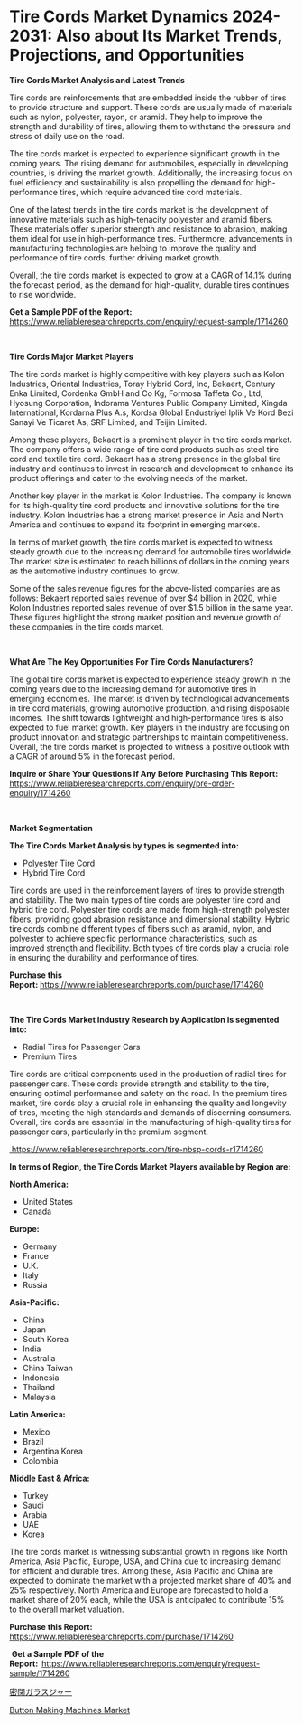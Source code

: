 <p><h1>Tire Cords Market Dynamics 2024-2031: Also about Its Market Trends, Projections, and Opportunities</h1></p><p><strong>Tire Cords Market Analysis and Latest Trends</strong></p>
<p><p>Tire cords are reinforcements that are embedded inside the rubber of tires to provide structure and support. These cords are usually made of materials such as nylon, polyester, rayon, or aramid. They help to improve the strength and durability of tires, allowing them to withstand the pressure and stress of daily use on the road.</p><p>The tire cords market is expected to experience significant growth in the coming years. The rising demand for automobiles, especially in developing countries, is driving the market growth. Additionally, the increasing focus on fuel efficiency and sustainability is also propelling the demand for high-performance tires, which require advanced tire cord materials.</p><p>One of the latest trends in the tire cords market is the development of innovative materials such as high-tenacity polyester and aramid fibers. These materials offer superior strength and resistance to abrasion, making them ideal for use in high-performance tires. Furthermore, advancements in manufacturing technologies are helping to improve the quality and performance of tire cords, further driving market growth.</p><p>Overall, the tire cords market is expected to grow at a CAGR of 14.1% during the forecast period, as the demand for high-quality, durable tires continues to rise worldwide.</p></p>
<p><strong>Get a Sample PDF of the Report:&nbsp;</strong> <a href="https://www.reliableresearchreports.com/enquiry/request-sample/1714260">https://www.reliableresearchreports.com/enquiry/request-sample/1714260</a></p>
<p>&nbsp;</p>
<p><strong>Tire Cords Major Market Players</strong></p>
<p><p>The tire cords market is highly competitive with key players such as Kolon Industries, Oriental Industries, Toray Hybrid Cord, Inc, Bekaert, Century Enka Limited, Cordenka GmbH and Co Kg, Formosa Taffeta Co., Ltd, Hyosung Corporation, Indorama Ventures Public Company Limited, Xingda International, Kordarna Plus A.s, Kordsa Global Endustriyel Iplik Ve Kord Bezi Sanayi Ve Ticaret As, SRF Limited, and Teijin Limited.</p><p>Among these players, Bekaert is a prominent player in the tire cords market. The company offers a wide range of tire cord products such as steel tire cord and textile tire cord. Bekaert has a strong presence in the global tire industry and continues to invest in research and development to enhance its product offerings and cater to the evolving needs of the market.</p><p>Another key player in the market is Kolon Industries. The company is known for its high-quality tire cord products and innovative solutions for the tire industry. Kolon Industries has a strong market presence in Asia and North America and continues to expand its footprint in emerging markets.</p><p>In terms of market growth, the tire cords market is expected to witness steady growth due to the increasing demand for automobile tires worldwide. The market size is estimated to reach billions of dollars in the coming years as the automotive industry continues to grow.</p><p>Some of the sales revenue figures for the above-listed companies are as follows: Bekaert reported sales revenue of over $4 billion in 2020, while Kolon Industries reported sales revenue of over $1.5 billion in the same year. These figures highlight the strong market position and revenue growth of these companies in the tire cords market.</p></p>
<p>&nbsp;</p>
<p><strong>What Are The Key Opportunities For Tire Cords Manufacturers?</strong></p>
<p><p>The global tire cords market is expected to experience steady growth in the coming years due to the increasing demand for automotive tires in emerging economies. The market is driven by technological advancements in tire cord materials, growing automotive production, and rising disposable incomes. The shift towards lightweight and high-performance tires is also expected to fuel market growth. Key players in the industry are focusing on product innovation and strategic partnerships to maintain competitiveness. Overall, the tire cords market is projected to witness a positive outlook with a CAGR of around 5% in the forecast period.</p></p>
<p><strong>Inquire or Share Your Questions If Any Before Purchasing This Report:</strong> <a href="https://www.reliableresearchreports.com/enquiry/pre-order-enquiry/1714260">https://www.reliableresearchreports.com/enquiry/pre-order-enquiry/1714260</a></p>
<p>&nbsp;</p>
<p><strong>Market Segmentation</strong></p>
<p><strong>The Tire Cords Market Analysis by types is segmented into:</strong></p>
<p><ul><li>Polyester Tire Cord</li><li>Hybrid Tire Cord</li></ul></p>
<p><p>Tire cords are used in the reinforcement layers of tires to provide strength and stability. The two main types of tire cords are polyester tire cord and hybrid tire cord. Polyester tire cords are made from high-strength polyester fibers, providing good abrasion resistance and dimensional stability. Hybrid tire cords combine different types of fibers such as aramid, nylon, and polyester to achieve specific performance characteristics, such as improved strength and flexibility. Both types of tire cords play a crucial role in ensuring the durability and performance of tires.</p></p>
<p><strong>Purchase this Report:&nbsp;</strong><a href="https://www.reliableresearchreports.com/purchase/1714260">https://www.reliableresearchreports.com/purchase/1714260</a></p>
<p>&nbsp;</p>
<p><strong>The Tire Cords Market Industry Research by Application is segmented into:</strong></p>
<p><ul><li>Radial Tires for Passenger Cars</li><li>Premium Tires</li></ul></p>
<p><p>Tire cords are critical components used in the production of radial tires for passenger cars. These cords provide strength and stability to the tire, ensuring optimal performance and safety on the road. In the premium tires market, tire cords play a crucial role in enhancing the quality and longevity of tires, meeting the high standards and demands of discerning consumers. Overall, tire cords are essential in the manufacturing of high-quality tires for passenger cars, particularly in the premium segment.</p></p>
<p><a href="https://www.reliableresearchreports.com/tire-nbsp-cords-r1714260">&nbsp;https://www.reliableresearchreports.com/tire-nbsp-cords-r1714260</a></p>
<p><strong>In terms of Region, the Tire Cords Market Players available by Region are:</strong></p>
<p>
    <p> <strong> North America: </strong>
        <ul>
            <li>United States</li>
            <li>Canada</li>
        </ul>
        </p> 
    <p> <strong> Europe: </strong>
        <ul>
            <li>Germany</li>
            <li>France</li>
            <li>U.K.</li>
            <li>Italy</li>
            <li>Russia</li>
        </ul>
        </p> 
    <p> <strong> Asia-Pacific: </strong>
        <ul>
            <li>China</li>
            <li>Japan</li>
            <li>South Korea</li>
            <li>India</li>
            <li>Australia</li>
            <li>China Taiwan</li>
            <li>Indonesia</li>
            <li>Thailand</li>
            <li>Malaysia</li>
        </ul>
        </p> 
    <p> <strong> Latin America: </strong>
        <ul>
            <li>Mexico</li>
            <li>Brazil</li>
            <li>Argentina Korea</li>
            <li>Colombia</li>
        </ul>
        </p> 
    <p> <strong> Middle East & Africa: </strong>
        <ul>
            <li>Turkey</li>
            <li>Saudi</li>
            <li>Arabia</li>
            <li>UAE</li>
            <li>Korea</li>
        </ul>
    </p>
    </p>
<p><p>The tire cords market is witnessing substantial growth in regions like North America, Asia Pacific, Europe, USA, and China due to increasing demand for efficient and durable tires. Among these, Asia Pacific and China are expected to dominate the market with a projected market share of 40% and 25% respectively. North America and Europe are forecasted to hold a market share of 20% each, while the USA is anticipated to contribute 15% to the overall market valuation.</p></p>
<p><strong>Purchase this Report: </strong><a href="https://www.reliableresearchreports.com/purchase/1714260">https://www.reliableresearchreports.com/purchase/1714260</a></p>
<p>&nbsp;<strong>Get a Sample PDF of the Report:&nbsp;&nbsp;</strong><a href="https://www.reliableresearchreports.com/enquiry/request-sample/1714260">https://www.reliableresearchreports.com/enquiry/request-sample/1714260</a></p>
<p><strong></strong></p>
<p><p><a href="https://github.com/oqxogxyvqe90775/Market-Research-Report-List-1/blob/main/157687922490.md">密閉ガラスジャー</a></p><p><a href="https://github.com/RoccoManning/Market-Research-Report-List-4/blob/main/button-making-machines-market.md">Button Making Machines Market</a></p></p>